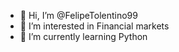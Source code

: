 - 👋 Hi, I’m @FelipeTolentino99
- 👀 I’m interested in Financial markets
- 🌱 I’m currently learning Python

